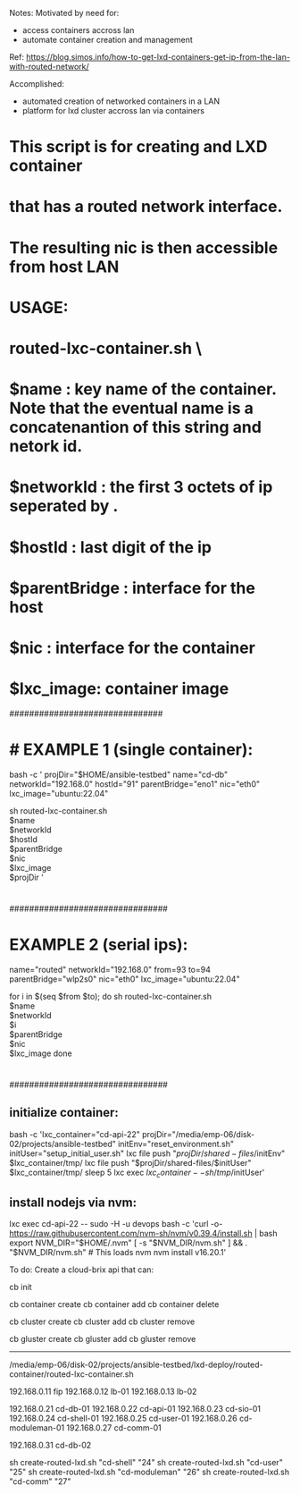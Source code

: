 Notes:
Motivated by need for:
- access containers accross lan
- automate container creation and management

Ref: https://blog.simos.info/how-to-get-lxd-containers-get-ip-from-the-lan-with-routed-network/

Accomplished:
- automated creation of networked containers in a LAN
- platform for lxd cluster accross lan via containers

# This script is for creating and LXD container
# that has a routed network interface.
# The resulting nic is then accessible from host LAN

# USAGE:
# routed-lxc-container.sh \
#   $name : key name of the container. Note that the eventual name is a concatenantion of this string and netork id.
#   $networkId : the first 3 octets of ip seperated by .
#   $hostId : last digit of the ip
#   $parentBridge : interface for the host
#   $nic : interface for the container
#   $lxc_image: container image

###############################
# # EXAMPLE 1 (single container):
bash -c '
projDir="$HOME/ansible-testbed"
name="cd-db"
networkId="192.168.0"
hostId="91"
parentBridge="eno1"
nic="eth0" 
lxc_image="ubuntu:22.04"

sh routed-lxc-container.sh \
   $name \
   $networkId \
   $hostId \
   $parentBridge \
   $nic \
   $lxc_image \
   $projDir
   '
#
################################
# EXAMPLE 2 (serial ips):
name="routed"
networkId="192.168.0"
from=93
to=94
parentBridge="wlp2s0"
nic="eth0" 
lxc_image="ubuntu:22.04"

for i in $(seq $from $to); do
 sh routed-lxc-container.sh \
   $name \
   $networkId \
   $i \
   $parentBridge \
   $nic \
   $lxc_image 
 done 
#
################################

initialize container:
-----------------------
bash -c 'lxc_container="cd-api-22"
projDir="/media/emp-06/disk-02/projects/ansible-testbed"
initEnv="reset_environment.sh"
initUser="setup_initial_user.sh"
lxc file push "$projDir/shared-files/$initEnv" $lxc_container/tmp/
lxc file push "$projDir/shared-files/$initUser" $lxc_container/tmp/
sleep 5
lxc exec $lxc_container -- sh /tmp/$initUser'

install nodejs via nvm:
-----------------------
lxc exec cd-api-22 -- sudo -H -u devops bash -c 'curl -o- https://raw.githubusercontent.com/nvm-sh/nvm/v0.39.4/install.sh | bash
export NVM_DIR="$HOME/.nvm"
[ -s "$NVM_DIR/nvm.sh" ] && \. "$NVM_DIR/nvm.sh"  # This loads nvm
nvm install v16.20.1'



To do:
Create a cloud-brix api that can:

cb init

cb container create
cb container add
cb container delete

cb cluster create
cb cluster add
cb cluster remove

cb gluster create
cb gluster add
cb gluster remove

--------------------------------------------

/media/emp-06/disk-02/projects/ansible-testbed/lxd-deploy/routed-container/routed-lxc-container.sh

192.168.0.11 fip
192.168.0.12 lb-01
192.168.0.13 lb-02

192.168.0.21 cd-db-01 
192.168.0.22 cd-api-01
192.168.0.23 cd-sio-01
192.168.0.24 cd-shell-01
192.168.0.25 cd-user-01
192.168.0.26 cd-moduleman-01
192.168.0.27 cd-comm-01

192.168.0.31 cd-db-02



sh create-routed-lxd.sh "cd-shell" "24"
sh create-routed-lxd.sh "cd-user" "25"
sh create-routed-lxd.sh "cd-moduleman" "26"
sh create-routed-lxd.sh "cd-comm" "27"


